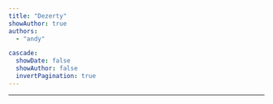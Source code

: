```yaml
---
title: "Dezerty"
showAuthor: true
authors:
  - "andy"

cascade:
  showDate: false
  showAuthor: false
  invertPagination: true
---
```



---
